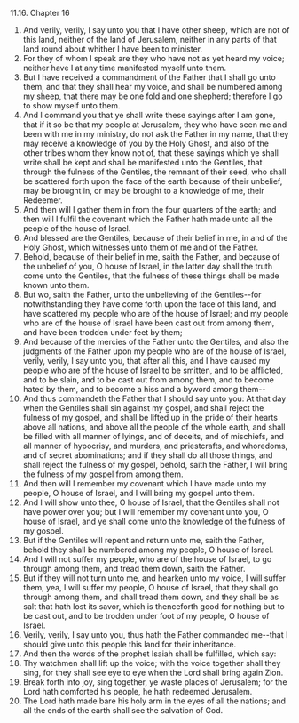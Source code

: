11.16. Chapter 16
1. And verily, verily, I say unto you that I have other sheep, which are not of this land, neither of the land of Jerusalem, neither in any parts of that land round about whither I have been to minister.
2. For they of whom I speak are they who have not as yet heard my voice; neither have I at any time manifested myself unto them.
3. But I have received a commandment of the Father that I shall go unto them, and that they shall hear my voice, and shall be numbered among my sheep, that there may be one fold and one shepherd; therefore I go to show myself unto them.
4. And I command you that ye shall write these sayings after I am gone, that if it so be that my people at Jerusalem, they who have seen me and been with me in my ministry, do not ask the Father in my name, that they may receive a knowledge of you by the Holy Ghost, and also of the other tribes whom they know not of, that these sayings which ye shall write shall be kept and shall be manifested unto the Gentiles, that through the fulness of the Gentiles, the remnant of their seed, who shall be scattered forth upon the face of the earth because of their unbelief, may be brought in, or may be brought to a knowledge of me, their Redeemer.
5. And then will I gather them in from the four quarters of the earth; and then will I fulfil the covenant which the Father hath made unto all the people of the house of Israel.
6. And blessed are the Gentiles, because of their belief in me, in and of the Holy Ghost, which witnesses unto them of me and of the Father.
7. Behold, because of their belief in me, saith the Father, and because of the unbelief of you, O house of Israel, in the latter day shall the truth come unto the Gentiles, that the fulness of these things shall be made known unto them.
8. But wo, saith the Father, unto the unbelieving of the Gentiles--for notwithstanding they have come forth upon the face of this land, and have scattered my people who are of the house of Israel; and my people who are of the house of Israel have been cast out from among them, and have been trodden under feet by them;
9. And because of the mercies of the Father unto the Gentiles, and also the judgments of the Father upon my people who are of the house of Israel, verily, verily, I say unto you, that after all this, and I have caused my people who are of the house of Israel to be smitten, and to be afflicted, and to be slain, and to be cast out from among them, and to become hated by them, and to become a hiss and a byword among them--
10. And thus commandeth the Father that I should say unto you: At that day when the Gentiles shall sin against my gospel, and shall reject the fulness of my gospel, and shall be lifted up in the pride of their hearts above all nations, and above all the people of the whole earth, and shall be filled with all manner of lyings, and of deceits, and of mischiefs, and all manner of hypocrisy, and murders, and priestcrafts, and whoredoms, and of secret abominations; and if they shall do all those things, and shall reject the fulness of my gospel, behold, saith the Father, I will bring the fulness of my gospel from among them.
11. And then will I remember my covenant which I have made unto my people, O house of Israel, and I will bring my gospel unto them.
12. And I will show unto thee, O house of Israel, that the Gentiles shall not have power over you; but I will remember my covenant unto you, O house of Israel, and ye shall come unto the knowledge of the fulness of my gospel.
13. But if the Gentiles will repent and return unto me, saith the Father, behold they shall be numbered among my people, O house of Israel.
14. And I will not suffer my people, who are of the house of Israel, to go through among them, and tread them down, saith the Father.
15. But if they will not turn unto me, and hearken unto my voice, I will suffer them, yea, I will suffer my people, O house of Israel, that they shall go through among them, and shall tread them down, and they shall be as salt that hath lost its savor, which is thenceforth good for nothing but to be cast out, and to be trodden under foot of my people, O house of Israel.
16. Verily, verily, I say unto you, thus hath the Father commanded me--that I should give unto this people this land for their inheritance.
17. And then the words of the prophet Isaiah shall be fulfilled, which say:
18. Thy watchmen shall lift up the voice; with the voice together shall they sing, for they shall see eye to eye when the Lord shall bring again Zion.
19. Break forth into joy, sing together, ye waste places of Jerusalem; for the Lord hath comforted his people, he hath redeemed Jerusalem.
20. The Lord hath made bare his holy arm in the eyes of all the nations; and all the ends of the earth shall see the salvation of God.

